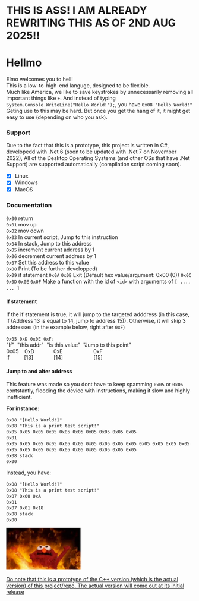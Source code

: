 # THIS IS ASS! I AM ALREADY REWRITING THIS AS OF 2ND AUG 2025!!

# Hellmo
Elmo welcomes you to hell!<br>
This is a low-to-high-end languge, designed to be flexible.<br>
Much like America, we like to save keystrokes by unnecessarily removing all important things like `+`. And instead of typing `System.Console.WriteLine("Hello World!");`, you have `0x08 "Hello World!"`<br>
Geting use to this may be hard. But once you get the hang of it, it might get easy to use (depending on who you ask).

### Support
Due to the fact that this is a prototype, this project is written in C#, developedd with .Net 6 (soon to be updated with .Net 7 on November 2022), All of the Desktop Operating Systems (and other OSs that have .Net Support) are supported automatically (compilation script coming soon).
 - [x] Linux
 - [x] Windows
 - [x] MacOS

 ### Documentation <br>
 `0x00` return <br>
 `0x01` mov up <br>
 `0x02` mov down <br>
 `0x03` In current script, Jump to this instruction <br>
 `0x04` In stack, Jump to this address <br>
 `0x05` increment current address by 1 <br>
 `0x06` decrement current address by 1 <br>
 `0x07` Set this address to this value <br>
 `0x08` Print (To be further developped) <br>
 `0x09` if statement
 `0x0A` 
 `0x0B` Exit <Hex> (Default hex value/argument: 0x00 (0))
 `0x0C` 
 `0x0D` 
 `0x0E` 
 `0x0F` Make a function with the id of `<id>` with arguments of `[ ..., ... ]`

 #### If statement
If the if statement is true, it will jump to the targeted adddress (in this case, if (Address 13 is equal to 14, jump to address 15)).
Otherwise, it will skip 3 addresses (in the example below, right after `0xF`)

`0x05 0xD 0x0E 0xF`:<br>
 "If"&nbsp;&nbsp;"this addr"&nbsp;&nbsp;"is this value"&nbsp;&nbsp;"Jump to this point"<br>
 0x05&nbsp;&nbsp;&nbsp;&nbsp;0xD&nbsp;&nbsp;&nbsp;&nbsp;&nbsp;&nbsp;&nbsp;&nbsp;&nbsp;&nbsp;&nbsp;&nbsp;&nbsp;0xE&nbsp;&nbsp;&nbsp;&nbsp;&nbsp;&nbsp;&nbsp;&nbsp;&nbsp;&nbsp;&nbsp;&nbsp;&nbsp;&nbsp;&nbsp;&nbsp;&nbsp;&nbsp;&nbsp;&nbsp;&nbsp;0xF<br>
  if&nbsp;&nbsp;&nbsp;&nbsp;&nbsp;&nbsp;&nbsp;&nbsp;&nbsp;&nbsp;[13]&nbsp;&nbsp;&nbsp;&nbsp;&nbsp;&nbsp;&nbsp;&nbsp;&nbsp;&nbsp;&nbsp;&nbsp;&nbsp;&nbsp;[14]&nbsp;&nbsp;&nbsp;&nbsp;&nbsp;&nbsp;&nbsp;&nbsp;&nbsp;&nbsp;&nbsp;&nbsp;&nbsp;&nbsp;&nbsp;&nbsp;&nbsp;&nbsp;&nbsp;&nbsp;&nbsp;[15] <br>

 #### Jump to and alter address
This feature was made so you dont have to keep spamming `0x05` or  `0x06` contstantly, flooding the device with instructions, making it slow and highly inefficient. 

__For instance:__
```
0x08 "[Hello World!]"
0x08 "This is a print test script!"
0x05 0x05 0x05 0x05 0x05 0x05 0x05 0x05 0x05 0x05
0x01 
0x05 0x05 0x05 0x05 0x05 0x05 0x05 0x05 0x05 0x05 0x05 0x05 0x05 0x05 0x05 0x05 0x05 0x05 0x05 0x05 0x05 0x05 0x05 0x05 
0x08 stack
0x00
```

Instead, you have:
```
0x08 "[Hello World!]"
0x08 "This is a print test script!"
0x07 0x00 0xA
0x01 
0x07 0x01 0x18
0x08 stack
0x00
```

<img src="image.webp" alt="drawing" width="200"/>

<ins> Do note that this is a prototype of the C++ version (which is the actual version) of this project/repo. The actual version will come out at its initial release </ins>

